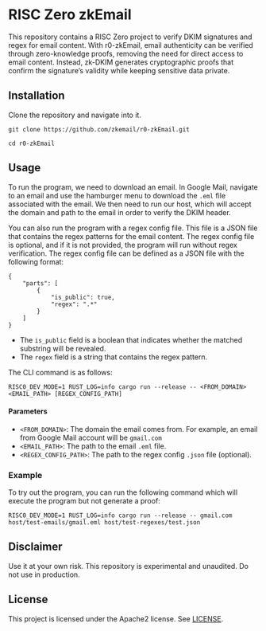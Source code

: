 # RISC Zero zkEmail

This repository contains a RISC Zero project to verify DKIM signatures and regex for email content. With r0-zkEmail, email authenticity can be verified through zero-knowledge proofs, removing the need for direct access to email content. Instead, zk-DKIM generates cryptographic proofs that confirm the signature’s validity while keeping sensitive data private.

## Installation

Clone the repository and navigate into it.

```
git clone https://github.com/zkemail/r0-zkEmail.git

cd r0-zkEmail
```

## Usage

To run the program, we need to download an email. In Google Mail, navigate to an email and use the hamburger menu to download the `.eml` file associated with the email. We then need to run our host, which will accept the domain and path to the email in order to verify the DKIM header.

You can also run the program with a regex config file. This file is a JSON file that contains the regex patterns for the email content. The regex config file is optional, and if it is not provided, the program will run without regex verification. The regex config file can be defined as a JSON file with the following format:

```
{
    "parts": [
        {
            "is_public": true,
            "regex": ".*"
        }
    ]
}
```

-   The `is_public` field is a boolean that indicates whether the matched substring will be revealed.
-   The `regex` field is a string that contains the regex pattern.

The CLI command is as follows:

```
RISC0_DEV_MODE=1 RUST_LOG=info cargo run --release -- <FROM_DOMAIN> <EMAIL_PATH> [REGEX_CONFIG_PATH]
```

#### Parameters

-   `<FROM_DOMAIN>`: The domain the email comes from. For example, an email from Google Mail account will be `gmail.com`
-   `<EMAIL_PATH>`: The path to the email `.eml` file.
-   `<REGEX_CONFIG_PATH>`: The path to the regex config `.json` file (optional).

### Example

To try out the program, you can run the following command which will execute the program but not generate a proof:

```
RISC0_DEV_MODE=1 RUST_LOG=info cargo run --release -- gmail.com host/test-emails/gmail.eml host/test-regexes/test.json
```

## Disclaimer

Use it at your own risk. This repository is experimental and unaudited. Do not use in production.

## License

This project is licensed under the Apache2 license. See [LICENSE](https://github.com/zkemail/r0-zkEmail/blob/main/LICENSE).
